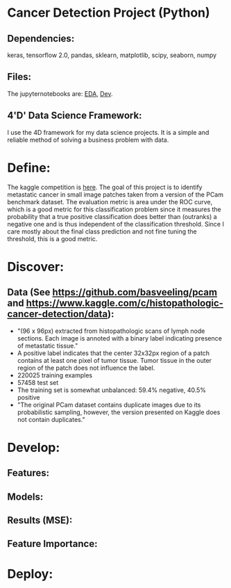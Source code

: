 # Cancer Detection Project (Python)

## Dependencies: 
keras, tensorflow 2.0, pandas, sklearn, matplotlib, scipy, seaborn, numpy

## Files:
The jupyternotebooks are: [EDA](https://nbviewer.jupyter.org/github/liminal-learner/cancer_detection/blob/master/notebooks/1_CancerDetection_EDA.ipynb), [Dev](https://nbviewer.jupyter.org/github/liminal-learner/cancer_detection/blob/master/notebooks/2_Develop.ipynb). 

## 4'D' Data Science Framework: 
I use the 4D framework for my data science projects. It is a simple and reliable method of solving a business problem with data.

# Define: 
The kaggle competition is [here](https://www.kaggle.com/c/histopathologic-cancer-detection/overview/evaluation).
The goal of this project is to identify metastatic cancer in small image patches taken from a version of the PCam benchmark dataset. 
The evaluation metric is area under the ROC curve, which is a good metric for this classification problem since it measures the probability that a true positive classification does better than (outranks) a negative one and is thus independent of the classification threshold. Since I care mostly about the final class prediction and not fine tuning the threshold, this is a good metric.

# Discover:
## Data (See https://github.com/basveeling/pcam and https://www.kaggle.com/c/histopathologic-cancer-detection/data):
* "(96 x 96px) extracted from histopathologic scans of lymph node sections. Each image is annoted with a binary label indicating presence of metastatic tissue."
* A positive label indicates that the center 32x32px region of a patch contains at least one pixel of tumor tissue. Tumor tissue in the outer region of the patch does not influence the label. 
* 220025 training examples
* 57458 test set
* The training set is somewhat unbalanced: 59.4% negative, 40.5% positive
* "The original PCam dataset contains duplicate images due to its probabilistic sampling, however, the version presented on Kaggle does not contain duplicates."

# Develop:
## Features:

## Models:

## Results (MSE):

## Feature Importance:


# Deploy:


